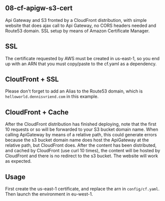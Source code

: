 ## 08-cf-apigw-s3-cert
Api Gateway and S3 fronted by a CloudFront distribution, with simple website that does ajax call to Api Gateway,
no CORS headers needed and Route53 domain. SSL setup by means of Amazon Certificate Manager.

## SSL
The certificate requested by AWS must be created in us-east-1, so you end up with an ARN that you must copy/paste 
to the cf.yaml as a dependency.

## CloutFront + SSL
Please don't forget to add an Alias to the Route53 domain, which is `helloworld.dennisvriend.com` in this example.

## CloudFront + Cache
After the CloudFront distribution has finished deploying, note that the first 10 requests or so will be forwarded 
to your S3 bucket domain name. When calling ApiGateway by means of a relative path, this could generate errors because
the s3 bucket domain name does host the ApiGateway at the relative path, but CloudFront does. After the content has been 
distributed, and cached by CloudFront (use curl 10 times), the content will be hosted by CloudFront and there is no
redirect to the s3 bucket. The website will work as expected.

## Usage
First create the us-east-1 certificate, and replace the arn in `config/cf.yaml`. Then launch the environment in eu-west-1.

 
  

